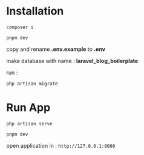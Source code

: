 # Installation
```
composer i
```

```
pnpm dev
```

copy and rename **.env.example** to **.env**

make database with name : **laravel_blog_boilerplate**

run :
```
php artisan migrate
```

# Run App
```
php artisan serve
```

```
pnpm dev
```

open application in : `http://127.0.0.1:8000`
